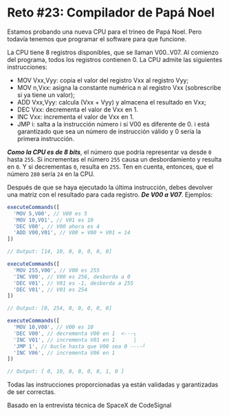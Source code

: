 # Reto #23: Compilador de Papá Noel

Estamos probando una nueva CPU para el trineo de Papá Noel. Pero todavía tenemos que programar el software para que funcione.

La CPU tiene 8 registros disponibles, que se llaman V00..V07. Al comienzo del programa, todos los registros contienen 0. La CPU admite las siguientes instrucciones:

- MOV Vxx,Vyy: copia el valor del registro Vxx al registro Vyy;
- MOV n,Vxx: asigna la constante numérica n al registro Vxx (sobrescribe si ya tiene un valor);
- ADD Vxx,Vyy: calcula (Vxx + Vyy) y almacena el resultado en Vxx;
- DEC Vxx: decrementa el valor de Vxx en 1.
- INC Vxx: incrementa el valor de Vxx en 1.
- JMP i: salta a la instrucción número i si V00 es diferente de 0. i está garantizado que sea un número de instrucción válido y 0 sería la primera instrucción.

_**Como la CPU es de 8 bits**_, el número que podría representar va desde `0` hasta `255`. Si incrementas el número `255` causa un desbordamiento y resulta en `0`. Y si decrementas `0`, resulta en `255`. Ten en cuenta, entonces, que el número `280` sería `24` en la CPU.

Después de que se haya ejecutado la última instrucción, debes devolver una matriz con el resultado para cada registro. _**De V00 a V07**_. Ejemplos:

```javascript
executeCommands([
  'MOV 5,V00', // V00 es 5
  'MOV 10,V01', // V01 es 10
  'DEC V00', // V00 ahora es 4
  'ADD V00,V01', // V00 = V00 + V01 = 14
])

// Output: [14, 10, 0, 0, 0, 0, 0]

executeCommands([
  'MOV 255,V00', // V00 es 255
  'INC V00', // V00 es 256, desborda a 0
  'DEC V01', // V01 es -1, desborda a 255
  'DEC V01', // V01 es 254
])

// Output: [0, 254, 0, 0, 0, 0, 0]

executeCommands([
  'MOV 10,V00', // V00 es 10
  'DEC V00', // decrementa V00 en 1  <---┐
  'INC V01', // incrementa V01 en 1      |
  'JMP 1', // bucle hasta que V00 sea 0 ----┘
  'INC V06', // incrementa V06 en 1
])

// Output: [ 0, 10, 0, 0, 0, 0, 1, 0 ]
```

Todas las instrucciones proporcionadas ya están validadas y garantizadas de ser correctas.

Basado en la entrevista técnica de SpaceX de CodeSignal
